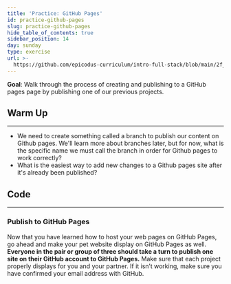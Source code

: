 ```yaml
---
title: 'Practice: GitHub Pages'
id: practice-github-pages
slug: practice-github-pages
hide_table_of_contents: true
sidebar_position: 14
day: sunday
type: exercise
url: >-
  https://github.com/epicodus-curriculum/intro-full-stack/blob/main/2f_classwork_practice_github_pages.md
---
```


**Goal**:  Walk through the process of creating and publishing to a GitHub pages page by publishing one of our previous projects.

## Warm Up
<hr />

* We need to create something called a branch to publish our content on Github pages. We'll learn more about branches later, but for now, what is the specific name we must call the branch in order for Github pages to work correctly?
*  What is the easiest way to add new changes to a Github pages site after it's already been published?

## Code
<hr />

### Publish to GitHub Pages

Now that you have learned how to host your web pages on GitHub Pages, go ahead and make your pet website display on GitHub Pages as well. **Everyone in the pair or group of three should take a turn to publish one site on their GitHub account to GitHub Pages.** Make sure that each project properly displays for you and your partner. If it isn’t working, make sure you have confirmed your email address with GitHub. 
